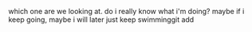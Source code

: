 which one are we looking at. do i really know what i'm doing?
maybe if i keep going, maybe i will later
just keep swimminggit add
